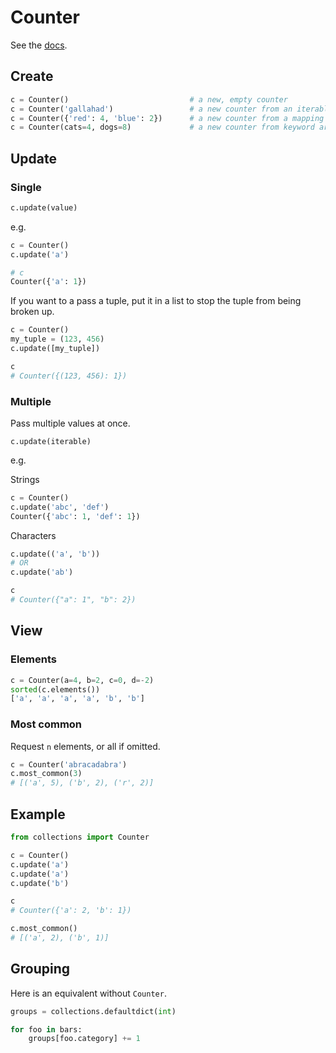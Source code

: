 # Counter

See the [docs](https://docs.python.org/3/library/collections.html#collections.Counter).


## Create

```python
c = Counter()                           # a new, empty counter
c = Counter('gallahad')                 # a new counter from an iterable
c = Counter({'red': 4, 'blue': 2})      # a new counter from a mapping
c = Counter(cats=4, dogs=8)             # a new counter from keyword args
```


## Update

### Single

```python
c.update(value)
```

e.g.

```python
c = Counter()
c.update('a')

# c
Counter({'a': 1})
```

If you want to a pass a tuple, put it in a list to stop the tuple from being broken up.

```python
c = Counter()
my_tuple = (123, 456)
c.update([my_tuple])

c 
# Counter({(123, 456): 1})
```

### Multiple

Pass multiple values at once.

```pythob
c.update(iterable)
```

e.g.


Strings

```python
c = Counter()
c.update('abc', 'def')
Counter({'abc': 1, 'def': 1})
```

Characters

```python
c.update(('a', 'b'))
# OR
c.update('ab')

c
# Counter({"a": 1", "b": 2})
```


## View

### Elements

```python
c = Counter(a=4, b=2, c=0, d=-2)
sorted(c.elements())
['a', 'a', 'a', 'a', 'b', 'b']
```

### Most common

Request `n` elements, or all if omitted.

```python
c = Counter('abracadabra')
c.most_common(3)
# [('a', 5), ('b', 2), ('r', 2)]
```


## Example

```python
from collections import Counter

c = Counter()
c.update('a')
c.update('a')
c.update('b')

c
# Counter({'a': 2, 'b': 1})

c.most_common()
# [('a', 2), ('b', 1)]
```


## Grouping

Here is an equivalent without `Counter`.

```python
groups = collections.defaultdict(int)

for foo in bars:
    groups[foo.category] += 1
```
